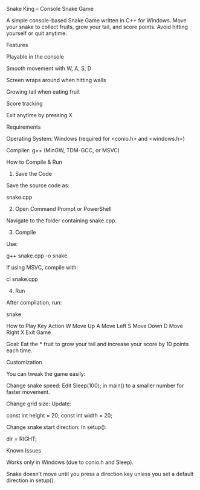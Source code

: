 Snake King – Console Snake Game

A simple console-based Snake Game written in C++ for Windows.
Move your snake to collect fruits, grow your tail, and score points. Avoid hitting yourself or quit anytime.

Features

Playable in the console

Smooth movement with W, A, S, D

Screen wraps around when hitting walls

Growing tail when eating fruit

Score tracking

Exit anytime by pressing X

Requirements

Operating System: Windows (required for <conio.h> and <windows.h>)

Compiler: g++ (MinGW, TDM-GCC, or MSVC)

How to Compile & Run
1. Save the Code

Save the source code as:

snake.cpp

2. Open Command Prompt or PowerShell

Navigate to the folder containing snake.cpp.

3. Compile

Use:

g++ snake.cpp -o snake


If using MSVC, compile with:

cl snake.cpp

4. Run

After compilation, run:

snake

How to Play
Key	Action
W	Move Up
A	Move Left
S	Move Down
D	Move Right
X	Exit Game

Goal: Eat the * fruit to grow your tail and increase your score by 10 points each time.

Customization

You can tweak the game easily:

Change snake speed:
Edit Sleep(100); in main() to a smaller number for faster movement.

Change grid size:
Update:

const int height = 20;
const int width = 20;


Change snake start direction:
In setup():

dir = RIGHT;

Known Issues

Works only in Windows (due to conio.h and Sleep).

Snake doesn’t move until you press a direction key unless you set a default direction in setup().
